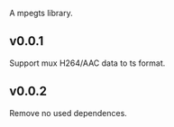 A mpegts library.
## v0.0.1
Support mux H264/AAC data to ts format.

## v0.0.2

Remove no used dependences.
